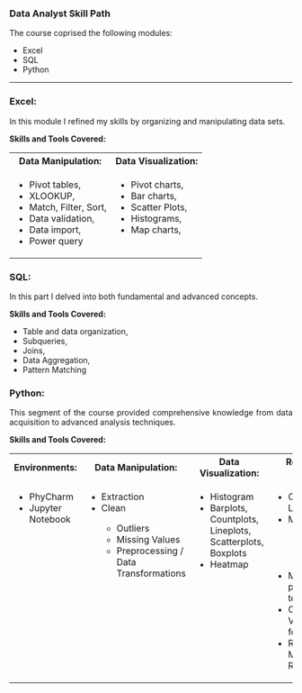 ### Data Analyst Skill Path

The course coprised the following modules:
- Excel
- SQL
- Python
---

<h3>Excel:</h3> 
  <p align='justify'>
    In this module I refined my skills by organizing and manipulating data sets.
  </p>
  
  <b>Skills and Tools Covered:</b>
  <table>
    <tr>
      <th>Data Manipulation:</th>
      <th>Data Visualization:</th>
    </tr>
    <tr valign='top'>
      <td>
        <ul>
          <li>Pivot tables,</li>
          <li>XLOOKUP, </li>
          <li>Match, Filter, Sort, </li>
          <li>Data validation, </li>
          <li>Data import, </li>
          <li>Power query</li>
        </ul>
      </td>
      <td>
        <ul>
          <li>Pivot charts,</li>
          <li>Bar charts,</li> 
          <li>Scatter Plots,</li> 
          <li>Histograms,</li> 
          <li>Map charts,</li>
        </ul>
      </td>
    </tr>
  </table>
  
<h3>SQL:</h3>
  <p align='justify'>
    In this part I delved into both fundamental and advanced concepts.
  </p>
 <b>Skills and Tools Covered:</b>
   <ul>
     <li>Table and data organization,</li>
     <li>Subqueries,</li>
     <li>Joins,</li>
     <li>Data Aggregation,</li> 
     <li>Pattern Matching</li>
   </ul>
  
<h3>Python:</h3> 
  <p align='justify'>
    This segment of the course provided comprehensive knowledge from data acquisition to advanced analysis techniques.
  </p>
  
  <b>Skills and Tools Covered:</b>
  <table>
    <tr>
      <th>Environments:</th>
      <th>Data Manipulation:</th>
      <th>Data Visualization:</th>
      <th>Regression Model:</th>
    </tr>
    <tr valign='top'>
      <td>
        <ul>
          <li>PhyCharm</li>
          <li>Jupyter Notebook</li>
        </ul>
      </td>
      <td>
        <ul>
          <li>Extraction</li>
          <li>Clean</li>
            <ul>
              <li>Outliers</li>
              <li>Missing Values</li>
          <li>Preprocessing / Data Transformations</li>
        </ul>
      </td>
      <td>
        <ul>
          <li>Histogram</li>
          <li>Barplots, Countplots, Lineplots, Scatterplots, Boxplots</li>
          <li>Heatmap</li>
        </ul>
      </td>
      <td>
        <ul>
          <li>Ordinary Least Squares</li>
          <li>Metrics:</li>
            <ul>
              <li>R<sup>2</sup></li>
              <li>RMSE</li>
              <li>F-statistic</li>
            </ul>
          <li>Model preparation: test-train split</li>
          <li>Cross-Validation: K-fold, LOOCV</li>
          <li>Regularization Methods: Ridge, Lasso</li>
        </ul>
      </td>
  </table>
